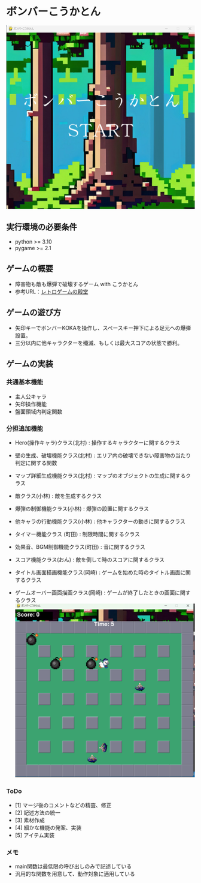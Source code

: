 # ボンバーこうかとん
![title](images/screen_shot.png)
## 実行環境の必要条件
* python >= 3.10
* pygame >= 2.1

## ゲームの概要
* 障害物も敵も爆弾で破壊するゲーム with こうかとん
* 参考URL：[レトロゲームの殿堂](https://w.atwiki.jp/yamamura2/pages/374.html)

## ゲームの遊び方
* 矢印キーでボンバーKOKAを操作し、スペースキー押下による足元への爆弾設置。
* 三分以内に他キャラクターを殲滅、もしくは最大スコアの状態で勝利。

## ゲームの実装
### 共通基本機能
* 主人公キャラ
* 矢印操作機能
* 盤面領域内判定関数

### 分担追加機能
* Hero(操作キャラ)クラス(北村) : 操作するキャラクターに関するクラス
* 壁の生成、破壊機能クラス(北村) : エリア内の破壊できない障害物の当たり判定に関する関数
* マップ詳細生成機能クラス(北村) : マップのオブジェクトの生成に関するクラス
* 敵クラス(小林) : 敵を生成するクラス
* 爆弾の制御機能クラス(小林) : 爆弾の設置に関するクラス
* 他キャラの行動機能クラス(小林) : 他キャラクターの動きに関するクラス
* タイマー機能クラス (町田) : 制限時間に関するクラス
* 効果音、BGM制御機能クラス(町田) : 音に関するクラス
* スコア機能クラス(おん) : 敵を倒して時のスコアに関するクラス
* タイトル画面描画機能クラス(岡崎) : ゲームを始めた時のタイトル画面に関するクラス

* ゲームオーバー画面描画クラス(岡崎) : ゲームが終了したときの画面に関するクラス
![title](images/screen_shot2.png)
### ToDo
- [1] マージ後のコメントなどの精査、修正
- [2] 記述方法の統一
- [3] 素材作成
- [4] 細かな機能の発案、実装
- [5] アイテム実装

### メモ
* main関数は最低限の呼び出しのみで記述している
* 汎用的な関数を用意して、動作対象に適用している
